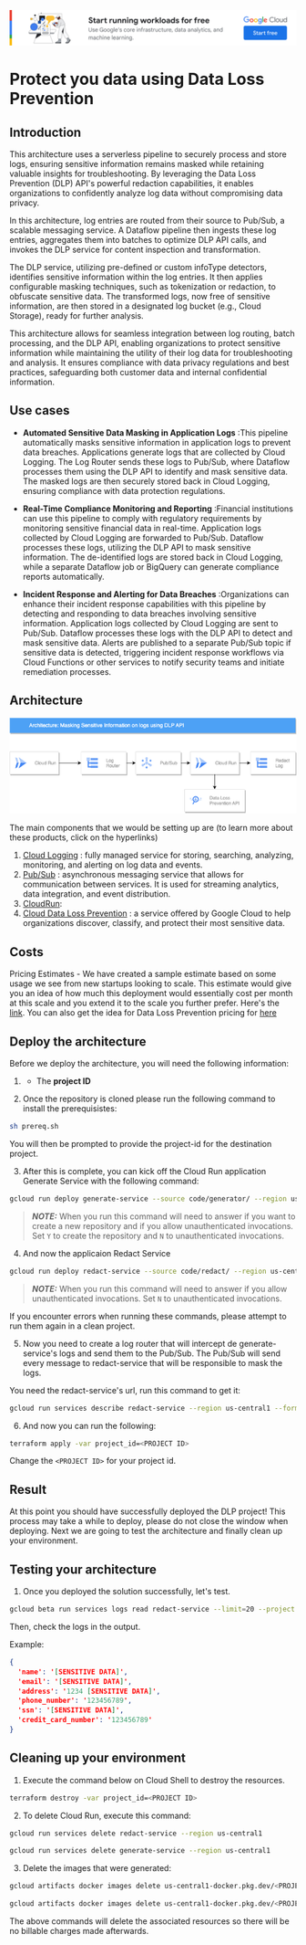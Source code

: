 [![banner](../banner.png)](https://cloud.google.com/?utm_source=github&utm_medium=referral&utm_campaign=GCP&utm_content=packages_repository_banner)
# Protect you data using Data Loss Prevention

## Introduction
This architecture uses a serverless pipeline to securely process and store logs, ensuring sensitive information remains masked while retaining valuable insights for troubleshooting. By leveraging the Data Loss Prevention (DLP) API's powerful redaction capabilities, it enables organizations to confidently analyze log data without compromising data privacy.

In this architecture, log entries are routed from their source to Pub/Sub, a scalable messaging service. A Dataflow pipeline then ingests these log entries, aggregates them into batches to optimize DLP API calls, and invokes the DLP service for content inspection and transformation.

The DLP service, utilizing pre-defined or custom infoType detectors, identifies sensitive information within the log entries. It then applies configurable masking techniques, such as tokenization or redaction, to obfuscate sensitive data. The transformed logs, now free of sensitive information, are then stored in a designated log bucket (e.g., Cloud Storage), ready for further analysis.

This architecture allows for seamless integration between log routing, batch processing, and the DLP API, enabling organizations to protect sensitive information while maintaining the utility of their log data for troubleshooting and analysis. It ensures compliance with data privacy regulations and best practices, safeguarding both customer data and internal confidential information.

## Use cases

* __Automated Sensitive Data Masking in Application Logs__ :This pipeline automatically masks sensitive information in application logs to prevent data breaches. Applications generate logs that are collected by Cloud Logging. The Log Router sends these logs to Pub/Sub, where Dataflow processes them using the DLP API to identify and mask sensitive data. The masked logs are then securely stored back in Cloud Logging, ensuring compliance with data protection regulations.

* __Real-Time Compliance Monitoring and Reporting__ :Financial institutions can use this pipeline to comply with regulatory requirements by monitoring sensitive financial data in real-time. Application logs collected by Cloud Logging are forwarded to Pub/Sub. Dataflow processes these logs, utilizing the DLP API to mask sensitive information. The de-identified logs are stored back in Cloud Logging, while a separate Dataflow job or BigQuery can generate compliance reports automatically.

* __Incident Response and Alerting for Data Breaches__ :Organizations can enhance their incident response capabilities with this pipeline by detecting and responding to data breaches involving sensitive information. Application logs collected by Cloud Logging are sent to Pub/Sub. Dataflow processes these logs with the DLP API to detect and mask sensitive data. Alerts are published to a separate Pub/Sub topic if sensitive data is detected, triggering incident response workflows via Cloud Functions or other services to notify security teams and initiate remediation processes.

## Architecture
<p align="center"><img src="assets/architecture.png"></p>
The main components that we would be setting up are (to learn more about these products, click on the hyperlinks)

1. [Cloud Logging](https://cloud.google.com/logging) : fully managed service for storing, searching, analyzing, monitoring, and alerting on log data and events.
2. [Pub/Sub](https://cloud.google.com/pubsub) : asynchronous messaging service that allows for communication between services. It is used for streaming analytics, data integration, and event distribution.
3. [CloudRun](https://cloud.google.com/dataflow): 
4. [Cloud Data Loss Prevention](https://cloud.google.com/security/products/dlp) : a service offered by Google Cloud to help organizations discover, classify, and protect their most sensitive data.

## Costs

Pricing Estimates - We have created a sample estimate based on some usage we see from new startups looking to scale. This estimate would give you an idea of how much this deployment would essentially cost per month at this scale and you extend it to the scale you further prefer. Here's the [link](https://cloud.google.com/products/calculator/estimate-preview/168cc770-1b97-413b-9dbc-21a8adfee64f?hl=en). You can also get the idea for Data Loss Prevention pricing for [here](https://cloud.google.com/sensitive-data-protection/pricing#sensitive-data-protection-pricing)

## Deploy the architecture

Before we deploy the architecture, you will need the following information:

1. * The **project ID**

2. Once the repository is cloned please run the following command to install the prerequisistes:

```sh
sh prereq.sh
```

You will then be prompted to provide the project-id for the destination project.

3. After this is complete, you can kick off the Cloud Run application Generate Service with the following command:

```sh
gcloud run deploy generate-service --source code/generator/ --region us-central1 --update-env-vars PROJECT_ID=<PROJECT ID>
```

> **_NOTE:_**  When you run this command will need to answer if you want to create a new repository and if you allow unauthenticated invocations. Set `Y` to create the repository and `N` to unauthenticated invocations.

4. And now the applicaion Redact Service

```sh
gcloud run deploy redact-service --source code/redact/ --region us-central1 --update-env-vars PROJECT_ID=<PROJECT ID>
```

> **_NOTE:_**  When you run this command will need to answer if you allow unauthenticated invocations. Set `N` to unauthenticated invocations.

If you encounter errors when running these commands, please attempt to run them again in a clean project.

5. Now you need to create a log router that will intercept de generate-service's logs and send them to the Pub/Sub. The Pub/Sub will send every message to redact-service that will be responsible to mask the logs.

You need the redact-service's url, run this command to get it:

```sh
gcloud run services describe redact-service --region us-central1 --format 'value(status.url)'
```

6. And now you can run the following:

```sh
terraform apply -var project_id=<PROJECT ID>
```

Change the `<PROJECT ID>` for your project id.

## Result

At this point you should have successfully deployed the DLP project! This process may take a while to deploy, please do not close the window when deploying. Next we are going to test the architecture and finally clean up your environment.

## Testing your architecture

1. Once you deployed the solution successfully, let's test.

```sh
gcloud beta run services logs read redact-service --limit=20 --project <PROJECT ID> --region us-central1
```

Then, check the logs in the output.

Example:

```json
{
  'name': '[SENSITIVE DATA]',
  'email': '[SENSITIVE DATA]',
  'address': '1234 [SENSITIVE DATA]',
  'phone_number': '123456789',
  'ssn': '[SENSITIVE DATA]',
  'credit_card_number': '123456789'
}
```

## Cleaning up your environment

1. Execute the command below on Cloud Shell to destroy the resources.

```sh
terraform destroy -var project_id=<PROJECT ID>
```

2. To delete Cloud Run, execute this command:

```sh
gcloud run services delete redact-service --region us-central1
```

```sh
gcloud run services delete generate-service --region us-central1
```

3. Delete the images that were generated:

```sh
gcloud artifacts docker images delete us-central1-docker.pkg.dev/<PROJECT ID>/cloud-run-source-deploy/generate-service
```

```sh
gcloud artifacts docker images delete us-central1-docker.pkg.dev/<PROJECT ID>/cloud-run-source-deploy/redact-service
```

The above commands will delete the associated resources so there will be no billable charges made afterwards.


